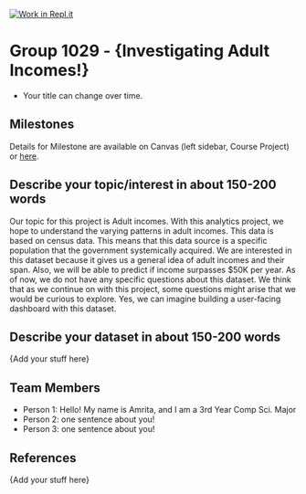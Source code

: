 [![Work in Repl.it](https://classroom.github.com/assets/work-in-replit-14baed9a392b3a25080506f3b7b6d57f295ec2978f6f33ec97e36a161684cbe9.svg)](https://classroom.github.com/online_ide?assignment_repo_id=363429&assignment_repo_type=GroupAssignmentRepo)
# Group 1029 - {Investigating Adult Incomes!}

- Your title can change over time.

## Milestones

Details for Milestone are available on Canvas (left sidebar, Course Project) or [here](https://firas.moosvi.com/courses/data301/project/milestone01.html).

## Describe your topic/interest in about 150-200 words

Our topic for this project is Adult incomes. With this analytics project, we hope to understand the varying patterns in adult incomes. This data is based on census data. This means that this data source is a specific population that the government systemically acquired. We are interested in this dataset because it gives us a general idea of adult incomes and their span. Also, we will be able to predict if income surpasses $50K per year. As of now, we do not have any specific questions about this dataset. We think that as we continue on with this project, some questions might arise that we would be curious to explore. Yes, we can imagine building a user-facing dashboard with this dataset. 

## Describe your dataset in about 150-200 words

{Add your stuff here}

## Team Members

- Person 1: Hello! My name is Amrita, and I am a 3rd Year Comp Sci. Major
- Person 2: one sentence about you!
- Person 3: one sentence about you!

## References

{Add your stuff here}
